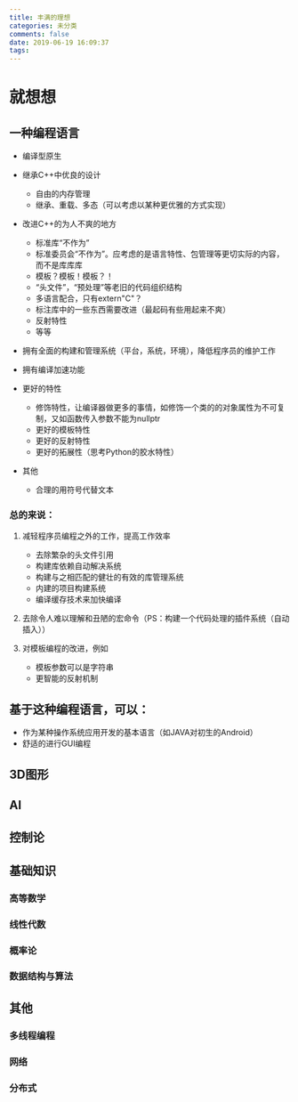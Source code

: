 ```yaml
---
title: 丰满的理想
categories: 未分类
comments: false
date: 2019-06-19 16:09:37
tags:
---
```


# 就想想

## 一种编程语言

- 编译型原生

- 继承C++中优良的设计
  - 自由的内存管理
  - 继承、重载、多态（可以考虑以某种更优雅的方式实现）
  
- 改进C++的为人不爽的地方
  - 标准库“不作为”
  - 标准委员会“不作为”。应考虑的是语言特性、包管理等更切实际的内容，而不是库库库
  - 模板？模板！模板？！
  - “头文件”，“预处理”等老旧的代码组织结构
  - 多语言配合，只有extern"C"？
  - 标注库中的一些东西需要改进（最起码有些用起来不爽）
  - 反射特性
  - 等等
  
- 拥有全面的构建和管理系统（平台，系统，环境），降低程序员的维护工作

- 拥有编译加速功能

- 更好的特性
  - 修饰特性，让编译器做更多的事情，如修饰一个类的的对象属性为不可复制，又如函数传入参数不能为nullptr
  - 更好的模板特性
  - 更好的反射特性
  - 更好的拓展性（思考Python的胶水特性）
  
- 其他
  
  - 合理的用符号代替文本
  
  

### 总的来说：

1. 减轻程序员编程之外的工作，提高工作效率
   - 去除繁杂的头文件引用
   - 构建库依赖自动解决系统
   - 构建与之相匹配的健壮的有效的库管理系统
   - 内建的项目构建系统
   - 编译缓存技术来加快编译

2. 去除令人难以理解和丑陋的宏命令（PS：构建一个代码处理的插件系统（自动插入））

3. 对模板编程的改进，例如
   - 模板参数可以是字符串
   - 更智能的反射机制              



## 基于这种编程语言，可以：

- 作为某种操作系统应用开发的基本语言（如JAVA对初生的Android）
- 舒适的进行GUI编程

## 3D图形

## AI

## 控制论

## 基础知识

### 高等数学

### 线性代数

### 概率论

### 数据结构与算法

## 其他

### 多线程编程

### 网络

### 分布式